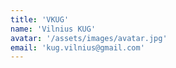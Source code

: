 ```yaml
---
title: 'VKUG'
name: 'Vilnius KUG'
avatar: '/assets/images/avatar.jpg'
email: 'kug.vilnius@gmail.com'
---
```

